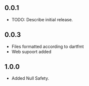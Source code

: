 ## 0.0.1

* TODO: Describe initial release.


## 0.0.3

* Files formatted according to dartfmt
* Web supoort added



## 1.0.0

* Added Null Safety.
